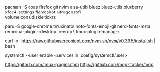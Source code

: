 
pacman -S doas firefox git nvim alsa-utils bluez bluez-utils blueberry xfce4-settings flameshot nitrogen rofi \
    volumeicon udiskie tickrs

paru -S google-chrome tmuxinator noto-fonts-emoji-git nerd-fonts-meta remmina-plugin-rdesktop freerdp \ 
    tmux-plugin-manager

curl -o- https://raw.githubusercontent.com/nvm-sh/nvm/v0.39.5/install.sh | bash

systemctl --user enable <services in .config/systemctl/user>

https://github.com/tmux-plugins/tpm
https://github.com/mop-tracker/mop
